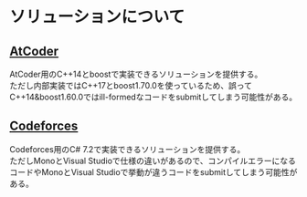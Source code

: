 # ソリューションについて
## [AtCoder](./AtCoder/index.md)
AtCoder用のC++14とboostで実装できるソリューションを提供する。  
ただし内部実装ではC++17とboost1.70.0を使っているため、誤ってC++14&boost1.60.0ではill-formedなコードをsubmitしてしまう可能性がある。
## [Codeforces](./Codeforces/index.md)
Codeforces用のC# 7.2で実装できるソリューションを提供する。  
ただしMonoとVisual Studioで仕様の違いがあるので、コンパイルエラーになるコードやMonoとVisual Studioで挙動が違うコードをsubmitしてしまう可能性がある。